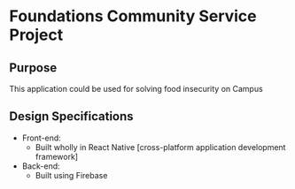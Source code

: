 # Foundations Community Service Project
## Purpose
This application could be used for solving food insecurity on Campus

## Design Specifications
* Front-end:
	* Built wholly in React Native [cross-platform application development framework]
* Back-end:
	* Built using Firebase
